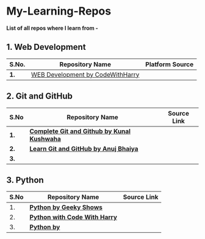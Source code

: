 # My-Learning-Repos

__List of all repos where I learn from -__

## 1. Web Development

|S.No.|Repository Name|Platform Source|
|---|---|---|
|__1.__|[WEB Development by CodeWithHarry](https://github.com/dev-mdirfan/WEB-Development-CWH.git)||

## 2. Git and GitHub

|S.No|Repository Name|Source Link|
|---|---|---|
|__1.__|__[Complete Git and Github by Kunal Kushwaha](https://github.com/dev-mdirfan/git-and-github-by-kunal-kushwaha-notes.git)__||
|__2.__|__[Learn Git and GitHub by Anuj Bhaiya](https://github.com/dev-mdirfan/git-and-github-by-Anuj-bhaiya-notes.git)__||
|__3.__|__[]()__||

## 3. Python

|S.No|Repository Name|Source Link|
|---|---|---|
|1.|__[Python by Geeky Shows](https://github.com/dev-mdirfan/Python-by-Geeky-Shows.git)__||
|2.|__[Python with Code With Harry](https://github.com/dev-mdirfan/Python-CWH.git)__||
|3.|__[Python by ]()__||

